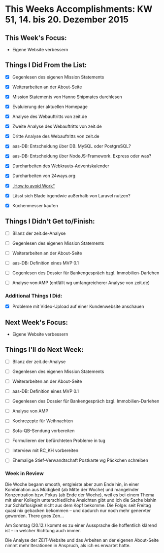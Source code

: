 # This Weeks Accomplishments: KW 51, 14. bis 20. Dezember 2015

## This Week's Focus: 
* Eigene Website verbessern

## Things I Did From the List:
- [x] Gegenlesen des eigenen Mission Statements
- [x] Weiterarbeiten an der About-Seite
- [x] Mission Statements von Hanno Shipmates durchlesen
- [x] Evaluierung der aktuellen Homepage
- [x] Analyse des Webauftritts von zeit.de
- [x] Zweite Analyse des Webauftritts von zeit.de
- [x] Dritte Analyse des Webauftritts von zeit.de
- [x] aas-DB: Entscheidung über DB. MySQL oder PostgreSQL?
- [x] aas-DB: Entscheidung über NodeJS-Framework. Express oder was?
- [x] Durcharbeiten des Webkrauts-Adventskalender
- [x] Durcharbeiten von 24ways.org
- [x] [„How to avoid Work“](https://www.brainpickings.org/2012/12/14/how-to-avoid-work/)
- [x] Lässt sich Blade irgendwie außerhalb von Laravel nutzen?
- [x] Küchenmesser kaufen


## Things I Didn't Get to/Finish:
- [ ] Bilanz der zeit.de-Analyse
- [ ] Gegenlesen des eigenen Mission Statements
- [ ] Weiterarbeiten an der About-Seite
- [ ] aas-DB: Definition eines MVP 0.1
- [ ] Gegenlesen des Dossier für Bankengespräch bzgl. Immobilien-Darlehen
- [ ] ~~Analyse von AMP~~ (entfällt wg umfangreicherer Analyse von zeit.de)


### Additional Things I Did:
- [x] Probleme mit Video-Upload auf einer Kundenwebsite anschauen

## Next Week's Focus: 
* Eigene Website verbessern

## Things I'll do Next Week:
- [ ] Bilanz der zeit.de-Analyse
- [ ] Gegenlesen des eigenen Mission Statements
- [ ] Weiterarbeiten an der About-Seite
- [ ] aas-DB: Definition eines MVP 0.1
- [ ] Gegenlesen des Dossier für Bankengespräch bzgl. Immobilien-Darlehen
- [ ] Analyse von AMP
- [ ] Kochrezepte für Weihnachten
- [ ] Sofa-QB-Sendung vorbereiten
- [ ] Formulieren der befürchteten Probleme in tug
- [ ] Interview mit RC_KH vorbereiten
- [ ] Ehemalige Stief-Verwandtschaft Postkarte wg Päckchen schreiben


### Week in Review
Die Woche begann smooth, entgleiste aber zum Ende hin, in einer Kombination aus Müdigkeit (ab Mitte der Woche) und mangelnder Konzentration bzw. Fokus (ab Ende der Woche), weil es bei einem Thema mit einer Kollegin unterschiedliche Ansichten gibt und ich die Sache bishin zur Schlaflosigkeit nicht aus dem Kopf bekomme. Die Folge: seit Freitag quasi nix gebacken bekommen – und dadurch nur noch mehr genervter geworden. There goes Zen…

Am Sonntag (20.12.) kommt es zu einer Aussprache die hoffentlich klärend ist – in welcher Richtung auch immer.

Die Analyse der ZEIT-Website und das Arbeiten an der eigenen About-Seite nimmt mehr Iterationen in Anspruch, als ich es erwartet hatte.